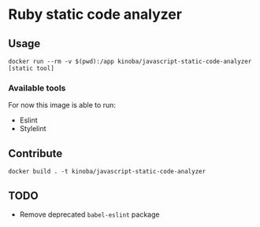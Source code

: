# Ruby static code analyzer

## Usage

```
docker run --rm -v $(pwd):/app kinoba/javascript-static-code-analyzer [static tool]
```

### Available tools

For now this image is able to run:

- Eslint
- Stylelint

## Contribute

```
docker build . -t kinoba/javascript-static-code-analyzer
```

## TODO

- Remove deprecated `babel-eslint` package

